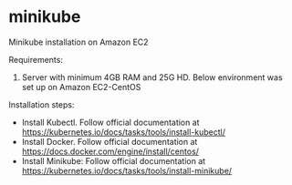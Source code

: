 # minikube
Minikube installation on Amazon EC2 

Requirements:
1. Server with minimum 4GB RAM and 25G HD. Below environment was set up on Amazon EC2-CentOS

Installation steps:
- Install Kubectl. Follow official documentation at https://kubernetes.io/docs/tasks/tools/install-kubectl/
- Install Docker. Follow official documentation at https://docs.docker.com/engine/install/centos/
- Install Minikube: Follow official documentation at https://kubernetes.io/docs/tasks/tools/install-minikube/
